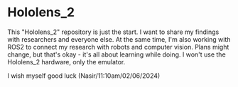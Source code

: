 # Hololens_2
This "Hololens_2" repository is just the start. I want to share my findings with researchers and everyone else. At the same time, I'm also working with ROS2 to connect my research with robots and computer vision. Plans might change, but that's okay - it's all about learning while doing. I won't use the Hololens_2 hardware, only the emulator.

I wish myself good luck (Nasir/11:10am/02/06/2024)
